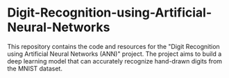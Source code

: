 # Digit-Recognition-using-Artificial-Neural-Networks
This repository contains the code and resources for the "Digit Recognition using Artificial Neural Networks (ANN)" project. The project aims to build a deep learning model that can accurately recognize hand-drawn digits from the MNIST dataset.
